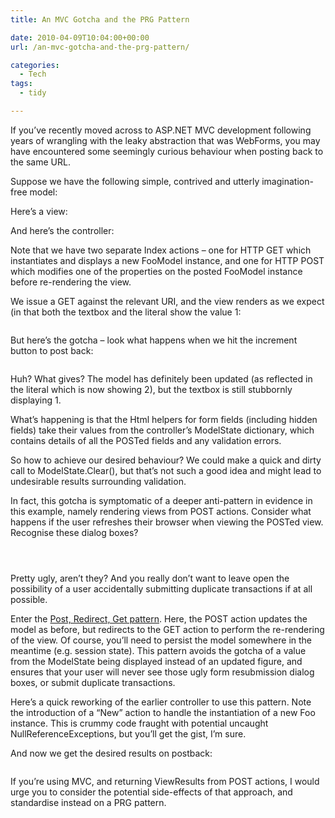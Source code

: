 ```yaml
---
title: An MVC Gotcha and the PRG Pattern

date: 2010-04-09T10:04:00+00:00
url: /an-mvc-gotcha-and-the-prg-pattern/

categories:
  - Tech
tags:
  - tidy

---
```

If you’ve recently moved across to ASP.NET MVC development following years of wrangling with the leaky abstraction that was WebForms, you may have encountered some seemingly curious behaviour when posting back to the same URL.

Suppose we have the following simple, contrived and utterly imagination-free model:

<!--kg-card-begin: html-->

<!--kg-card-end: html-->

Here’s a view:

<!--kg-card-begin: html-->

<!--kg-card-end: html-->

And here’s the controller:

<!--kg-card-begin: html-->

<!--kg-card-end: html-->

Note that we have two separate Index actions – one for HTTP GET which instantiates and displays a new FooModel instance, and one for HTTP POST which modifies one of the properties on the posted FooModel instance before re-rendering the view.

We issue a GET against the relevant URI, and the view renders as we expect (in that both the textbox and the literal show the value 1:<figure class="kg-card kg-image-card">

<img decoding="async" src="https://blog.iannelson.uk/wp-content/uploads/2023/08/Foo1_3.png" class="kg-image" alt loading="lazy" /> </figure> 

But here’s the gotcha – look what happens when we hit the increment button to post back:<figure class="kg-card kg-image-card">

<img decoding="async" src="https://blog.iannelson.uk/wp-content/uploads/2023/08/Foo2_3.png" class="kg-image" alt loading="lazy" /> </figure> 

Huh? What gives? The model has definitely been updated (as reflected in the literal which is now showing 2), but the textbox is still stubbornly displaying 1.

What’s happening is that the Html helpers for form fields (including hidden fields) take their values from the controller’s ModelState dictionary, which contains details of all the POSTed fields and any validation errors.

So how to achieve our desired behaviour? We could make a quick and dirty call to ModelState.Clear(), but that’s not such a good idea and might lead to undesirable results surrounding validation.

In fact, this gotcha is symptomatic of a deeper anti-pattern in evidence in this example, namely rendering views from POST actions. Consider what happens if the user refreshes their browser when viewing the POSTed view. Recognise these dialog boxes?<figure class="kg-card kg-image-card">

<img decoding="async" src="https://blog.iannelson.uk/wp-content/uploads/2023/08/IE_3.png" class="kg-image" alt loading="lazy" /> </figure> <figure class="kg-card kg-image-card"><img decoding="async" src="https://blog.iannelson.uk/wp-content/uploads/2023/08/Chrome_3.png" class="kg-image" alt loading="lazy" /></figure> <figure class="kg-card kg-image-card"><img decoding="async" src="https://blog.iannelson.uk/wp-content/uploads/2023/08/Firefox_4.png" class="kg-image" alt loading="lazy" /></figure> 

Pretty ugly, aren’t they? And you really don’t want to leave open the possibility of a user accidentally submitting duplicate transactions if at all possible.

Enter the [Post, Redirect, Get pattern][1]. Here, the POST action updates the model as before, but redirects to the GET action to perform the re-rendering of the view. Of course, you’ll need to persist the model somewhere in the meantime (e.g. session state). This pattern avoids the gotcha of a value from the ModelState being displayed instead of an updated figure, and ensures that your user will never see those ugly form resubmission dialog boxes, or submit duplicate transactions.

Here’s a quick reworking of the earlier controller to use this pattern. Note the introduction of a “New” action to handle the instantiation of a new Foo instance. This is crummy code fraught with potential uncaught NullReferenceExceptions, but you’ll get the gist, I’m sure.

<!--kg-card-begin: html-->

<!--kg-card-end: html-->

And now we get the desired results on postback:<figure class="kg-card kg-image-card">

<img decoding="async" src="https://blog.iannelson.uk/wp-content/uploads/2023/08/Foo3_3.png" class="kg-image" alt loading="lazy" /> </figure> 

If you’re using MVC, and returning ViewResults from POST actions, I would urge you to consider the potential side-effects of that approach, and standardise instead on a PRG pattern.

 [1]: http://en.wikipedia.org/wiki/Post/Redirect/Get